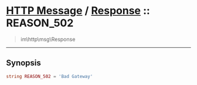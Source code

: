 # [HTTP Message](http.md) / [Response](http-Response.md) :: REASON_502
 > im\http\msg\Response
____

## Synopsis
```php
string REASON_502 = 'Bad Gateway'
```
